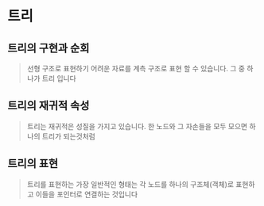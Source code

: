 # 트리

## 트리의 구현과 순회

> 선형 구조로 표현하기 어려운 자료를 계측 구조로 표현 할 수 있습니다. 그 중 하나가 트리 입니다

## 트리의 재귀적 속성
> 트리는 재귀적은 성질을 가지고 있습니다. 한 노드와 그 자손들을 모두 모으면 하나의 트리가 되는것처럼

## 트리의 표현
> 트리를 표현하는 가장 일반적인 형태는 각 노드를 하나의 구조체(객체)로 표현하고 이들을 포인터로 연결하는 것입니다

##